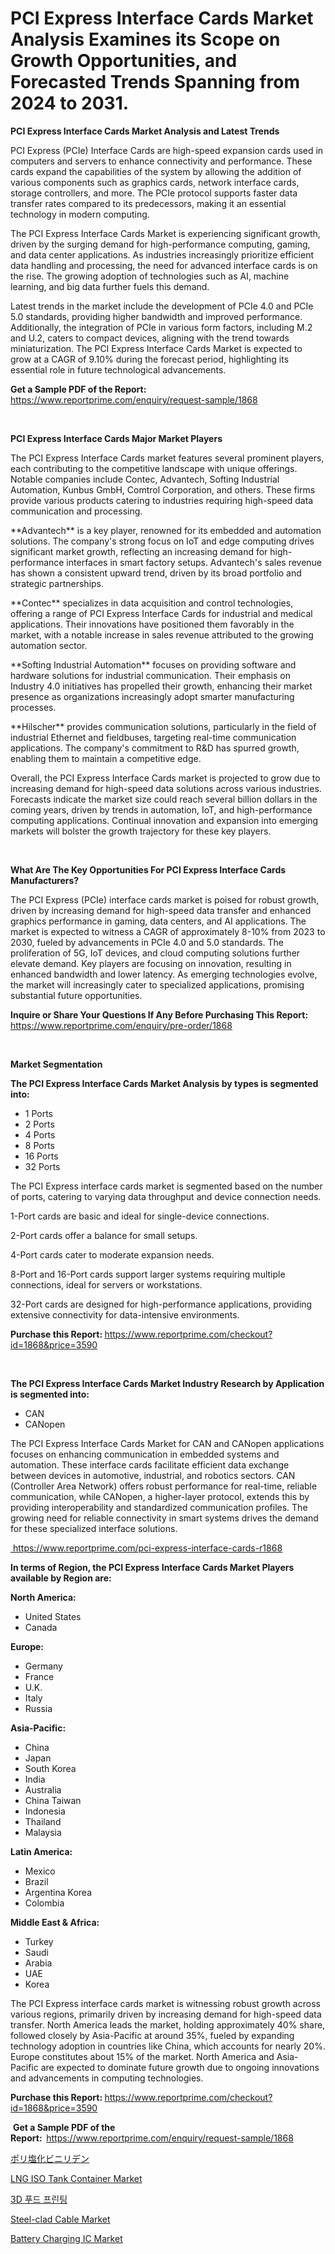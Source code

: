<p><h1>PCI Express Interface Cards Market Analysis Examines its Scope on Growth Opportunities, and Forecasted Trends Spanning from 2024 to 2031.</h1></p><p><strong>PCI Express Interface Cards Market Analysis and Latest Trends</strong></p>
<p><p>PCI Express (PCIe) Interface Cards are high-speed expansion cards used in computers and servers to enhance connectivity and performance. These cards expand the capabilities of the system by allowing the addition of various components such as graphics cards, network interface cards, storage controllers, and more. The PCIe protocol supports faster data transfer rates compared to its predecessors, making it an essential technology in modern computing.</p><p>The PCI Express Interface Cards Market is experiencing significant growth, driven by the surging demand for high-performance computing, gaming, and data center applications. As industries increasingly prioritize efficient data handling and processing, the need for advanced interface cards is on the rise. The growing adoption of technologies such as AI, machine learning, and big data further fuels this demand.</p><p>Latest trends in the market include the development of PCIe 4.0 and PCIe 5.0 standards, providing higher bandwidth and improved performance. Additionally, the integration of PCIe in various form factors, including M.2 and U.2, caters to compact devices, aligning with the trend towards miniaturization. The PCI Express Interface Cards Market is expected to grow at a CAGR of 9.10% during the forecast period, highlighting its essential role in future technological advancements.</p></p>
<p><strong>Get a Sample PDF of the Report:&nbsp;</strong> <a href="https://www.reportprime.com/enquiry/request-sample/1868">https://www.reportprime.com/enquiry/request-sample/1868</a></p>
<p>&nbsp;</p>
<p><strong>PCI Express Interface Cards Major Market Players</strong></p>
<p><p>The PCI Express Interface Cards market features several prominent players, each contributing to the competitive landscape with unique offerings. Notable companies include Contec, Advantech, Softing Industrial Automation, Kunbus GmbH, Comtrol Corporation, and others. These firms provide various products catering to industries requiring high-speed data communication and processing.</p><p>**Advantech** is a key player, renowned for its embedded and automation solutions. The company's strong focus on IoT and edge computing drives significant market growth, reflecting an increasing demand for high-performance interfaces in smart factory setups. Advantech's sales revenue has shown a consistent upward trend, driven by its broad portfolio and strategic partnerships.</p><p>**Contec** specializes in data acquisition and control technologies, offering a range of PCI Express Interface Cards for industrial and medical applications. Their innovations have positioned them favorably in the market, with a notable increase in sales revenue attributed to the growing automation sector.</p><p>**Softing Industrial Automation** focuses on providing software and hardware solutions for industrial communication. Their emphasis on Industry 4.0 initiatives has propelled their growth, enhancing their market presence as organizations increasingly adopt smarter manufacturing processes.</p><p>**Hilscher** provides communication solutions, particularly in the field of industrial Ethernet and fieldbuses, targeting real-time communication applications. The company's commitment to R&D has spurred growth, enabling them to maintain a competitive edge.</p><p>Overall, the PCI Express Interface Cards market is projected to grow due to increasing demand for high-speed data solutions across various industries. Forecasts indicate the market size could reach several billion dollars in the coming years, driven by trends in automation, IoT, and high-performance computing applications. Continual innovation and expansion into emerging markets will bolster the growth trajectory for these key players.</p></p>
<p>&nbsp;</p>
<p><strong>What Are The Key Opportunities For PCI Express Interface Cards Manufacturers?</strong></p>
<p><p>The PCI Express (PCIe) interface cards market is poised for robust growth, driven by increasing demand for high-speed data transfer and enhanced graphics performance in gaming, data centers, and AI applications. The market is expected to witness a CAGR of approximately 8-10% from 2023 to 2030, fueled by advancements in PCIe 4.0 and 5.0 standards. The proliferation of 5G, IoT devices, and cloud computing solutions further elevate demand. Key players are focusing on innovation, resulting in enhanced bandwidth and lower latency. As emerging technologies evolve, the market will increasingly cater to specialized applications, promising substantial future opportunities.</p></p>
<p><strong>Inquire or Share Your Questions If Any Before Purchasing This Report:</strong> <a href="https://www.reportprime.com/enquiry/pre-order/1868">https://www.reportprime.com/enquiry/pre-order/1868</a></p>
<p>&nbsp;</p>
<p><strong>Market Segmentation</strong></p>
<p><strong>The PCI Express Interface Cards Market Analysis by types is segmented into:</strong></p>
<p><ul><li>1 Ports</li><li>2 Ports</li><li>4 Ports</li><li>8 Ports</li><li>16 Ports</li><li>32 Ports</li></ul></p>
<p><p>The PCI Express interface cards market is segmented based on the number of ports, catering to varying data throughput and device connection needs. </p><p>1-Port cards are basic and ideal for single-device connections. </p><p>2-Port cards offer a balance for small setups. </p><p>4-Port cards cater to moderate expansion needs. </p><p>8-Port and 16-Port cards support larger systems requiring multiple connections, ideal for servers or workstations. </p><p>32-Port cards are designed for high-performance applications, providing extensive connectivity for data-intensive environments.</p></p>
<p><strong>Purchase this Report:&nbsp;</strong><a href="https://www.reportprime.com/checkout?id=1868&price=3590">https://www.reportprime.com/checkout?id=1868&price=3590</a></p>
<p>&nbsp;</p>
<p><strong>The PCI Express Interface Cards Market Industry Research by Application is segmented into:</strong></p>
<p><ul><li>CAN</li><li>CANopen</li></ul></p>
<p><p>The PCI Express Interface Cards Market for CAN and CANopen applications focuses on enhancing communication in embedded systems and automation. These interface cards facilitate efficient data exchange between devices in automotive, industrial, and robotics sectors. CAN (Controller Area Network) offers robust performance for real-time, reliable communication, while CANopen, a higher-layer protocol, extends this by providing interoperability and standardized communication profiles. The growing need for reliable connectivity in smart systems drives the demand for these specialized interface solutions.</p></p>
<p><a href="https://www.reportprime.com/pci-express-interface-cards-r1868">&nbsp;https://www.reportprime.com/pci-express-interface-cards-r1868</a></p>
<p><strong>In terms of Region, the PCI Express Interface Cards Market Players available by Region are:</strong></p>
<p>
    <p> <strong> North America: </strong>
        <ul>
            <li>United States</li>
            <li>Canada</li>
        </ul>
        </p> 
    <p> <strong> Europe: </strong>
        <ul>
            <li>Germany</li>
            <li>France</li>
            <li>U.K.</li>
            <li>Italy</li>
            <li>Russia</li>
        </ul>
        </p> 
    <p> <strong> Asia-Pacific: </strong>
        <ul>
            <li>China</li>
            <li>Japan</li>
            <li>South Korea</li>
            <li>India</li>
            <li>Australia</li>
            <li>China Taiwan</li>
            <li>Indonesia</li>
            <li>Thailand</li>
            <li>Malaysia</li>
        </ul>
        </p> 
    <p> <strong> Latin America: </strong>
        <ul>
            <li>Mexico</li>
            <li>Brazil</li>
            <li>Argentina Korea</li>
            <li>Colombia</li>
        </ul>
        </p> 
    <p> <strong> Middle East & Africa: </strong>
        <ul>
            <li>Turkey</li>
            <li>Saudi</li>
            <li>Arabia</li>
            <li>UAE</li>
            <li>Korea</li>
        </ul>
    </p>
    </p>
<p><p>The PCI Express interface cards market is witnessing robust growth across various regions, primarily driven by increasing demand for high-speed data transfer. North America leads the market, holding approximately 40% share, followed closely by Asia-Pacific at around 35%, fueled by expanding technology adoption in countries like China, which accounts for nearly 20%. Europe constitutes about 15% of the market. North America and Asia-Pacific are expected to dominate future growth due to ongoing innovations and advancements in computing technologies.</p></p>
<p><strong>Purchase this Report: </strong><a href="https://www.reportprime.com/checkout?id=1868&price=3590">https://www.reportprime.com/checkout?id=1868&price=3590</a></p>
<p>&nbsp;<strong>Get a Sample PDF of the Report:&nbsp;&nbsp;</strong><a href="https://www.reportprime.com/enquiry/request-sample/1868">https://www.reportprime.com/enquiry/request-sample/1868</a></p>
<p><strong></strong></p>
<p><p><a href="https://medium.com/@melliestracke2023/%E3%83%9D%E3%83%AA%E3%83%93%E3%83%8B%E3%83%AB%E3%82%A4%E3%83%87%E3%83%B3%E3%82%AF%E3%83%AD%E3%83%A9%E3%82%A4%E3%83%89%E5%B8%82%E5%A0%B4-%E5%B8%82%E5%A0%B4%E3%81%AE%E3%82%BB%E3%82%B0%E3%83%A1%E3%83%B3%E3%83%86%E3%83%BC%E3%82%B7%E3%83%A7%E3%83%B3-%E5%9C%B0%E7%90%86%E7%9A%84%E5%9C%B0%E5%9F%9F-%E3%81%8A%E3%82%88%E3%81%B32031%E5%B9%B4%E3%81%BE%E3%81%A7%E3%81%AE%E5%B8%82%E5%A0%B4%E4%BA%88%E6%B8%AC-4e5d510286d0">ポリ塩化ビニリデン</a></p><p><a href="https://www.linkedin.com/pulse/lng-iso-tank-container-market-indicators-size-regional-breakdown-ueeie?trackingId=5Hu78r4AR2y0EcjZ51EmOg%3D%3D">LNG ISO Tank Container Market</a></p><p><a href="https://medium.com/@aishahocikgt/3d-%EC%9D%8C%EC%8B%9D-%EC%9D%B8%EC%87%84-%EC%82%B0%EC%97%85-%EB%B6%84%EC%84%9D-%EB%B3%B4%EA%B3%A0%EC%84%9C-%EC%95%A0%ED%94%8C%EB%A6%AC%EC%BC%80%EC%9D%B4%EC%85%98-%EC%A7%80%EC%97%AD-%EA%B2%BD%EC%9F%81-%EC%A0%84%EB%9E%B5%EC%97%90-%EB%94%B0%EB%A5%B8-%EC%8B%9C%EC%9E%A5-%EA%B7%9C%EB%AA%A8-%EC%A0%90%EC%9C%A0%EC%9C%A8-%ED%8A%B8%EB%A0%8C%EB%93%9C-2024-2031-907ce65ead2f">3D 푸드 프린팅</a></p><p><a href="https://medium.com/@bessiperez20/comprehensive-analysis-of-the-global-steel-clad-cable-market-growth-trends-market-forecasts-76807b901a1e">Steel-clad Cable Market</a></p><p><a href="https://www.linkedin.com/pulse/battery-charging-ic-industry-insights-report-analyzing-market-ynwgf?trackingId=YPWfhj1BQ66mgt%2BMy4rtzg%3D%3D">Battery Charging IC Market</a></p></p>
